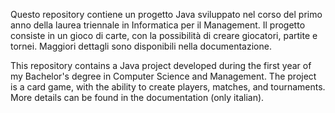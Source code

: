 Questo repository contiene un progetto Java sviluppato nel corso del primo anno della laurea triennale in Informatica per il Management. Il progetto consiste in un gioco di carte, con la possibilità di creare giocatori, partite e tornei.
Maggiori dettagli sono disponibili nella documentazione.

This repository contains a Java project developed during the first year of my Bachelor's degree in Computer Science and Management. The project is a card game, with the ability to create players, matches, and tournaments. 
More details can be found in the documentation (only italian).
